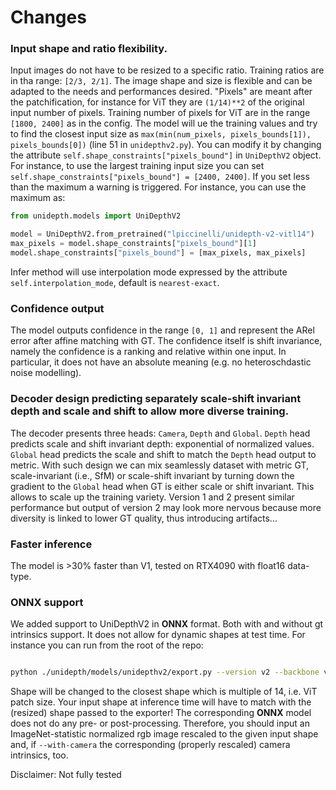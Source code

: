 # Changes


### Input shape and ratio flexibility.

Input images do not have to be resized to a specific ratio. Training ratios are in tha range: `[2/3, 2/1]`. The image shape and size is flexible and can be adapted to the needs and performances desired. "Pixels" are meant after the patchification, for instance for ViT they are `(1/14)**2` of the original input number of pixels. Training number of pixels for ViT are in the range `[1800, 2400]` as in the config. The model will ue the training values and try to find the closest input size as `max(min(num_pixels, pixels_bounds[1]), pixels_bounds[0])` (line 51 in `unidepthv2.py`). You can modify it by changing the attribute `self.shape_constraints["pixels_bound"]` in `UniDepthV2` object. For instance, to use the largest training input size you can set `self.shape_constraints["pixels_bound"] = [2400, 2400]`. If you set less than the maximum a warning is triggered. For instance, you can use the maximum as:

```python
from unidepth.models import UniDepthV2

model = UniDepthV2.from_pretrained("lpiccinelli/unidepth-v2-vitl14")
max_pixels = model.shape_constraints["pixels_bound"][1]
model.shape_constraints["pixels_bound"] = [max_pixels, max_pixels]
```

Infer method will use interpolation mode expressed by the attribute `self.interpolation_mode`, default is `nearest-exact`.


### Confidence output  

The model outputs confidence in the range `[0, 1]` and represent the ARel error after affine matching with GT. The confidence itself is shift invariance, namely the confidence is a ranking and relative within one input. In particular, it does not have an absolute meaning (e.g. no heteroschdastic noise modelling).


### Decoder design predicting separately scale-shift invariant depth and scale and shift to allow more diverse training. 

The decoder presents three heads: `Camera`, `Depth` and `Global`. `Depth` head predicts scale and shift invariant depth: exponential of normalized values.
`Global` head predicts the scale and shift to match the `Depth` head output to metric.
With such design we can mix seamlessly dataset with metric GT, scale-invariant (i.e., SfM) or scale-shift invariant by turning down the gradient to the `Global` head when GT is either scale or shift invariant.
This allows to scale up the training variety.
Version 1 and 2 present similar performance but output of version 2 may look more nervous because more diversity is linked to lower GT quality, thus introducing artifacts... 


### Faster inference  

The model is >30% faster than V1, tested on RTX4090 with float16 data-type.


### ONNX support

We added support to UniDepthV2 in __ONNX__ format.
Both with and without gt intrinsics support.
It does not allow for dynamic shapes at test time.
For instance you can run from the root of the repo:
```bash

python ./unidepth/models/unidepthv2/export.py --version v2 --backbone vitl14 --shape (462, 616) --output-path unidepthv2.onnx --with-camera
```

Shape will be changed to the closest shape which is multiple of 14, i.e. ViT patch size.
Your input shape at inference time will have to match with the (resized) shape passed to the exporter!
The corresponding __ONNX__ model does not do any pre- or post-processing.
Therefore, you should input an ImageNet-statistic normalized rgb image rescaled to the given input shape and, if `--with-camera` the corresponding (properly rescaled) camera intrinsics, too.


Disclaimer: Not fully tested